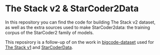 # The Stack v2 & StarCoder2Data

In this repository you can find the code for building The Stack v2 dataset, as well as the extra sources used to make StarCoder2data: the training corpus of the StarCoder2 family of models.

This reposirory is a follow-up of on the work in [bigcode-dataset](https://github.com/bigcode-project/bigcode-dataset/) used for [The Stack v1](https://huggingface.co/datasets/bigcode/the-stack) and [StarCoderData](https://huggingface.co/datasets/bigcode/starcoderdata).
